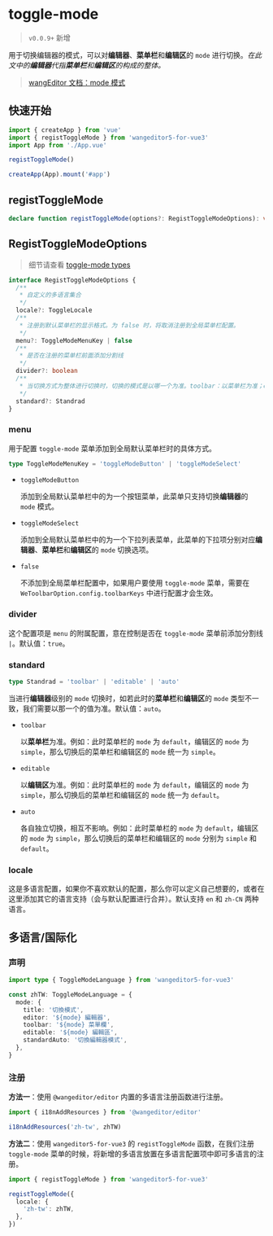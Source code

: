 # toggle-mode

> `v0.0.9+` 新增

用于切换编辑器的模式，可以对**编辑器**、**菜单栏**和**编辑区**的 `mode` 进行切换。_在此文中的**编辑器**代指**菜单栏**和**编辑区**的构成的整体。_

> [wangEditor 文档：mode 模式](https://www.wangeditor.com/v5/getting-started.html#mode-%E6%A8%A1%E5%BC%8F)

## 快速开始

```ts
import { createApp } from 'vue'
import { registToggleMode } from 'wangeditor5-for-vue3'
import App from './App.vue'

registToggleMode()

createApp(App).mount('#app')
```

## registToggleMode

```ts
declare function registToggleMode(options?: RegistToggleModeOptions): void
```

## RegistToggleModeOptions

> 细节请查看 [toggle-mode types](https://github.com/clinfc/wangeditor5-for-vue3/tree/main/src/toggle-mode/types.ts)

```ts
interface RegistToggleModeOptions {
  /**
   * 自定义的多语言集合
   */
  locale?: ToggleLocale
  /**
   * 注册到默认菜单栏的显示格式。为 false 时，将取消注册到全局菜单栏配置。
   */
  menu?: ToggleModeMenuKey | false
  /**
   * 是否在注册的菜单栏前面添加分割线
   */
  divider?: boolean
  /**
   * 当切换方式为整体进行切换时，切换的模式是以哪一个为准。toolbar：以菜单栏为准；editable：以编辑区为准；auto：各自独立切换，相互不影响。
   */
  standard?: Standrad
}
```

### menu

用于配置 `toggle-mode` 菜单添加到全局默认菜单栏时的具体方式。

```ts
type ToggleModeMenuKey = 'toggleModeButton' | 'toggleModeSelect'
```

- `toggleModeButton`

  添加到全局默认菜单栏中的为一个按钮菜单，此菜单只支持切换**编辑器**的 `mode` 模式。

- `toggleModeSelect`

  添加到全局默认菜单栏中的为一个下拉列表菜单，此菜单的下拉项分别对应**编辑器**、**菜单栏**和**编辑区**的 `mode` 切换选项。

- `false`

  不添加到全局菜单栏配置中，如果用户要使用 `toggle-mode` 菜单，需要在 `WeToolbarOption.config.toolbarKeys` 中进行配置才会生效。

### divider

这个配置项是 `menu` 的附属配置，意在控制是否在 `toggle-mode` 菜单前添加分割线 `|`。默认值：`true`。

### standard

```ts
type Standrad = 'toolbar' | 'editable' | 'auto'
```

当进行**编辑器**级别的 `mode` 切换时，如若此时的**菜单栏**和**编辑区**的 `mode` 类型不一致，我们需要以那一个的值为准。默认值：`auto`。

- `toolbar`

  以**菜单栏**为准。例如：此时菜单栏的 `mode` 为 `default`，编辑区的 `mode` 为 `simple`，那么切换后的菜单栏和编辑区的 `mode` 统一为 `simple`。

- `editable`

  以**编辑区**为准。例如：此时菜单栏的 `mode` 为 `default`，编辑区的 `mode` 为 `simple`，那么切换后的菜单栏和编辑区的 `mode` 统一为 `default`。

- `auto`

  各自独立切换，相互不影响。例如：此时菜单栏的 `mode` 为 `default`，编辑区的 `mode` 为 `simple`，那么切换后的菜单栏和编辑区的 `mode` 分别为 `simple` 和 `default`。

### locale

这是多语言配置，如果你不喜欢默认的配置，那么你可以定义自己想要的，或者在这里添加其它的语言支持（会与默认配置进行合并）。默认支持 `en` 和 `zh-CN` 两种语言。

## 多语言/国际化

### 声明

```ts
import type { ToggleModeLanguage } from 'wangeditor5-for-vue3'

const zhTW: ToggleModeLanguage = {
  mode: {
    title: '切換模式',
    editor: '${mode} 編輯器',
    toolbar: '${mode} 菜單欄',
    editable: '${mode} 編輯區',
    standardAuto: '切換編輯器模式',
  },
}
```

### 注册

**方法一**：使用 `@wangeditor/editor` 内置的多语言注册函数进行注册。

```ts
import { i18nAddResources } from '@wangeditor/editor'

i18nAddResources('zh-tw', zhTW)
```

**方法二**：使用 `wangeditor5-for-vue3` 的 `registToggleMode` 函数，在我们注册 `toggle-mode` 菜单的时候，将新增的多语言放置在多语言配置项中即可多语言的注册。

```ts
import { registToggleMode } from 'wangeditor5-for-vue3'

registToggleMode({
  locale: {
    'zh-tw': zhTW,
  },
})
```
